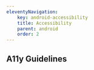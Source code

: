 ```yaml
---
eleventyNavigation:
    key: android-accessibility
    title: Accessibility
    parent: android
    order: 2
---
```



## A11y Guidelines


